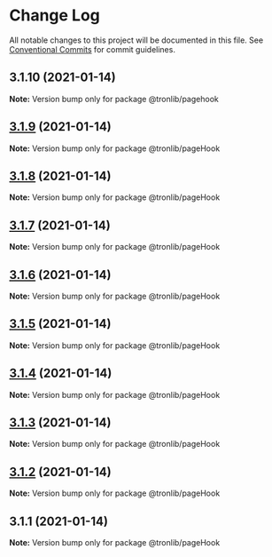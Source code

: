 # Change Log

All notable changes to this project will be documented in this file.
See [Conventional Commits](https://conventionalcommits.org) for commit guidelines.

## 3.1.10 (2021-01-14)

**Note:** Version bump only for package @tronlib/pagehook





## [3.1.9](https://github.com/Onotoko/tronlib/compare/@tronlib/pageHook@3.1.8...@tronlib/pageHook@3.1.9) (2021-01-14)

**Note:** Version bump only for package @tronlib/pageHook





## [3.1.8](https://github.com/Onotoko/tronlib/compare/@tronlib/pageHook@3.1.7...@tronlib/pageHook@3.1.8) (2021-01-14)

**Note:** Version bump only for package @tronlib/pageHook





## [3.1.7](https://github.com/Onotoko/tronlib/compare/@tronlib/pageHook@3.1.6...@tronlib/pageHook@3.1.7) (2021-01-14)

**Note:** Version bump only for package @tronlib/pageHook





## [3.1.6](https://github.com/Onotoko/tronlib/compare/@tronlib/pageHook@3.1.5...@tronlib/pageHook@3.1.6) (2021-01-14)

**Note:** Version bump only for package @tronlib/pageHook





## [3.1.5](https://github.com/Onotoko/tronlib/compare/@tronlib/pageHook@3.1.4...@tronlib/pageHook@3.1.5) (2021-01-14)

**Note:** Version bump only for package @tronlib/pageHook





## [3.1.4](https://github.com/Onotoko/tronlib/compare/@tronlib/pageHook@3.1.3...@tronlib/pageHook@3.1.4) (2021-01-14)

**Note:** Version bump only for package @tronlib/pageHook





## [3.1.3](https://github.com/Onotoko/tronlib/compare/@tronlib/pageHook@3.1.2...@tronlib/pageHook@3.1.3) (2021-01-14)

**Note:** Version bump only for package @tronlib/pageHook





## [3.1.2](https://github.com/Onotoko/tronlib/compare/@tronlib/pageHook@3.1.1...@tronlib/pageHook@3.1.2) (2021-01-14)

**Note:** Version bump only for package @tronlib/pageHook





## 3.1.1 (2021-01-14)

**Note:** Version bump only for package @tronlib/pageHook
